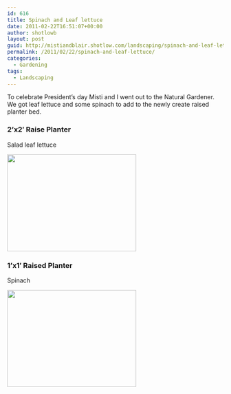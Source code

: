 ```yaml
---
id: 616
title: Spinach and Leaf lettuce
date: 2011-02-22T16:51:07+00:00
author: shotlowb
layout: post
guid: http://mistiandblair.shotlow.com/landscaping/spinach-and-leaf-lettuce/
permalink: /2011/02/22/spinach-and-leaf-lettuce/
categories:
  - Gardening
tags:
  - Landscaping
---
```

To celebrate President&#8217;s day Misti and I went out to the Natural Gardener. We got leaf lettuce and some spinach to add to the newly create raised planter bed.

### 2&#8217;x2&#8242; Raise Planter

Salad leaf lettuce

[<img class="alignnone size-medium wp-image-628" title="Leaf Lettuce" src="http://mistiandblair.shotlow.com/wp-content/uploads/2011/02/IMG00023-20110222-1657-300x225.jpg" alt="" width="300" height="225" />](/vendor/uploads/2011/02/IMG00023-20110222-1657-e1298416198339.jpg)

### 1&#8217;x1&#8242; Raised Planter

Spinach
  
[<img class="alignnone size-medium wp-image-629" title="Spinach" src="http://mistiandblair.shotlow.com/wp-content/uploads/2011/02/IMG00024-20110222-1657-300x225.jpg" alt="" width="300" height="225" />](/vendor/uploads/2011/02/IMG00024-20110222-1657-e1298416173844.jpg)